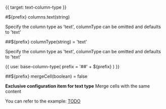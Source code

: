 {{ target: text-column-type }}

#${prefix} columns.text(string)

Specify the column type as 'text', columnType can be omitted and defaults to 'text'

##${prefix} columnType(string) = 'text'

Specify the column type as 'text', columnType can be omitted and defaults to 'text'

{{ use: base-column-type(
    prefix = '##' + ${prefix}
) }}

##${prefix} mergeCell(boolean) = false

**Exclusive configuration item for text type** Merge cells with the same content

You can refer to the example: [TODO](url)
